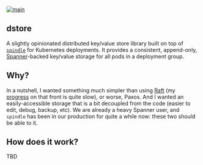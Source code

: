 [![main](https://github.com/flowerinthenight/dstore/actions/workflows/main.yml/badge.svg)](https://github.com/flowerinthenight/dstore/actions/workflows/main.yml)

## dstore
A slightly opinionated distributed key/value store library built on top of [`spindle`](https://github.com/flowerinthenight/spindle) for Kubernetes deployments. It provides a consistent, append-only, [Spanner](https://cloud.google.com/spanner)-backed key/value storage for all pods in a deployment group.

## Why?
In a nutshell, I wanted something much simpler than using [Raft](https://raft.github.io/) (my [progress](https://github.com/flowerinthenight/testqrm) on that front is quite slow), or worse, Paxos. And I wanted an easily-accessible storage that is a bit decoupled from the code (easier to edit, debug, backup, etc). We are already a heavy Spanner user, and `spindle` has been in our production for quite a while now: these two should be able to it.

## How does it work?
TBD
